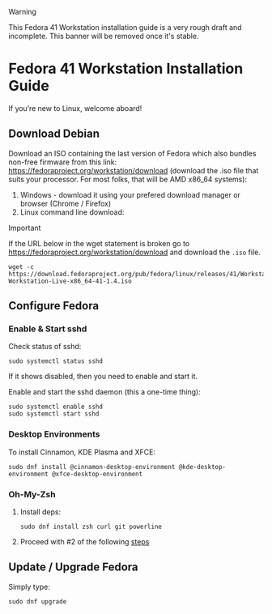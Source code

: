 > [!WARNING]
> This Fedora 41 Workstation installation guide is a very rough draft and incomplete. This banner will be removed once it's stable.

# Fedora 41 Workstation Installation Guide
If you’re new to Linux, welcome aboard!

## Download Debian

Download an ISO containing the last version of Fedora which also bundles non-free firmware from this link: https://fedoraproject.org/workstation/download (download the .iso file that suits your processor. For most folks, that will be AMD x86_64 systems):

1. Windows - download it using your prefered download manager or browser (Chrome / Firefox)
2. Linux command line download:
> [!IMPORTANT]
> If the URL below in the wget statement is broken go to https://fedoraproject.org/workstation/download and download the `.iso` file.
```
wget -c https://download.fedoraproject.org/pub/fedora/linux/releases/41/Workstation/x86_64/iso/Fedora-Workstation-Live-x86_64-41-1.4.iso 
```

## Configure Fedora
### Enable & Start sshd

Check status of sshd:
```
sudo systemctl status sshd
```
 If it shows disabled, then you need to enable and start it.

Enable and start the sshd daemon (this a one-time thing):
```
sudo systemctl enable sshd
sudo systemctl start sshd
```

### Desktop Environments
To install Cinnamon, KDE Plasma and XFCE:
```
sudo dnf install @cinnamon-desktop-environment @kde-desktop-environment @xfce-desktop-environment
```


### Oh-My-Zsh

1. Install deps:
   ```
   sudo dnf install zsh curl git powerline
   ```
2. Proceed with #2 of the following [steps](https://github.com/kihiukiragu/helpers/tree/main/linux/debian#install-zsh-and-oh-my-zsh-optional)

## Update / Upgrade Fedora

Simply type:
```
sudo dnf upgrade
```


